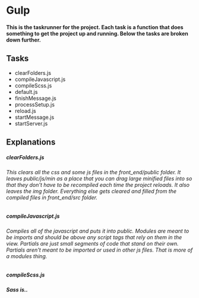 
# Gulp
#### This is the taskrunner for the project. Each task is a function that does something to get the project up and running. Below the tasks are broken down further.

## Tasks
* clearFolders.js
* compileJavascript.js
* compileScss.js
* default.js
* finishMessage.js
* processSetup.js
* reload.js
* startMessage.js
* startServer.js

## Explanations
##### clearFolders.js
###### This clears all the css and some js files in the front_end/public folder. It leaves public/js/min as a place that you can drag large minified files into so that they don't have to be recompiled each time the project reloads. It also leaves the img folder. Everything else gets cleared and filled from the compiled files in front_end/src folder.


##### compileJavascript.js
###### Compiles all of the javascript and puts it into public. Modules are meant to be imports and should be above any script tags that rely on them in the view. Partials are just small segments of code that stand on their own. Partials aren't meant to be imported or used in other js files. That is more of a modules thing.

##### compileScss.js
##### Sass is..